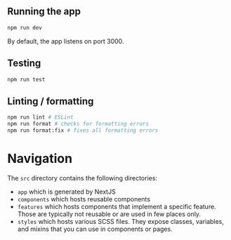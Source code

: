 ## Running the app
```bash
npm run dev
```

By default, the app listens on port 3000.

## Testing
```bash
npm run test
```

## Linting / formatting
```bash
npm run lint # ESLint
npm run format # checks for formatting errors
npm run format:fix # fixes all formatting errors
```

# Navigation
The ``src`` directory contains the following directories:
- ``app`` which is generated by NextJS
- ``components`` which hosts reusable components
- ``features`` which hosts components that implement a specific feature. Those are typically not reusable or are used in few places only.
- ``styles`` which hosts various SCSS files. They expose classes, variables, and mixins that you can use in components or pages.